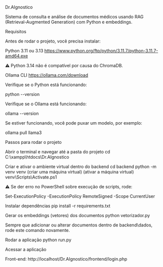 Dr.AIgnostico

Sistema de consulta e análise de documentos médicos usando RAG (Retrieval-Augmented Generation) com Python e embeddings.

Requisitos

Antes de rodar o projeto, você precisa instalar:

Python 3.11 ou 3.13 https://www.python.org/ftp/python/3.11.7/python-3.11.7-amd64.exe

⚠️ Python 3.14 não é compatível por causa do ChromaDB.

Ollama CLI https://ollama.com/download

Verifique se o Python está funcionando:

python --version

Verifique se o Ollama está funcionando:

ollama --version

Se estiver funcionando, você pode puxar um modelo, por exemplo:

ollama pull llama3

Passos para rodar o projeto

Abrir o terminal e navegar até a pasta do projeto cd C:\xampp\htdocs\Dr.AIgnostico

Criar e ativar o ambiente virtual dentro do backend cd backend python -m venv venv (criar uma máquina virtual)
(ativar a máquina virtual) venv\Scripts\Activate.ps1

⚠️ Se der erro no PowerShell sobre execução de scripts, rode:

Set-ExecutionPolicy -ExecutionPolicy RemoteSigned -Scope CurrentUser

Instalar dependências pip install -r requirements.txt

Gerar os embeddings (vetores) dos documentos python vetorizador.py

Sempre que adicionar ou alterar documentos dentro de backend\dados, rode este comando novamente.

Rodar a aplicação python run.py

Acessar a aplicação

Front-end: http://localhost/Dr.AIgnostico/frontend/login.php
